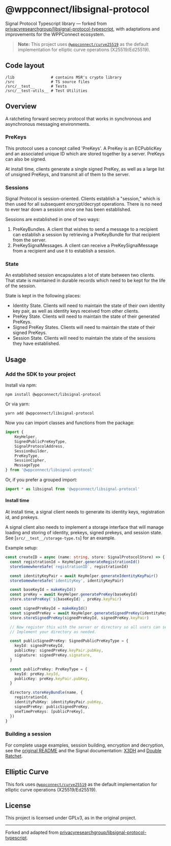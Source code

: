 # @wppconnect/libsignal-protocol

Signal Protocol Typescript library — forked from [privacyresearchgroup/libsignal-protocol-typescript](https://github.com/privacyresearchgroup/libsignal-protocol-typescript), with adaptations and improvements for the WPPConnect ecosystem.

> **Note:** This project uses [`@wppconnect/curve25519`](https://www.npmjs.com/package/@wppconnect/curve25519) as the default implementation for elliptic curve operations (X25519/Ed25519).

## Code layout

```
/lib                # contains MSR's crypto library
/src                # TS source files
/src/__test__       # Tests
/src/__test-utils__ # Test Utilities
```

## Overview

A ratcheting forward secrecy protocol that works in synchronous and asynchronous messaging environments.

### PreKeys

This protocol uses a concept called 'PreKeys'. A PreKey is an ECPublicKey and an associated unique ID which are stored together by a server. PreKeys can also be signed.

At install time, clients generate a single signed PreKey, as well as a large list of unsigned PreKeys, and transmit all of them to the server.

### Sessions

Signal Protocol is session-oriented. Clients establish a "session," which is then used for all subsequent encrypt/decrypt operations. There is no need to ever tear down a session once one has been established.

Sessions are established in one of two ways:

1. PreKeyBundles. A client that wishes to send a message to a recipient can establish a session by retrieving a PreKeyBundle for that recipient from the server.
2. PreKeySignalMessages. A client can receive a PreKeySignalMessage from a recipient and use it to establish a session.

### State

An established session encapsulates a lot of state between two clients. That state is maintained in durable records which need to be kept for the life of the session.

State is kept in the following places:

- Identity State. Clients will need to maintain the state of their own identity key pair, as well as identity keys received from other clients.
- PreKey State. Clients will need to maintain the state of their generated PreKeys.
- Signed PreKey States. Clients will need to maintain the state of their signed PreKeys.
- Session State. Clients will need to maintain the state of the sessions they have established.

## Usage

### Add the SDK to your project

Install via npm:

```
npm install @wppconnect/libsignal-protocol
```

Or via yarn:

```
yarn add @wppconnect/libsignal-protocol
```

Now you can import classes and functions from the package:

```ts
import {
    KeyHelper,
    SignedPublicPreKeyType,
    SignalProtocolAddress,
    SessionBuilder,
    PreKeyType,
    SessionCipher,
    MessageType
} from '@wppconnect/libsignal-protocol'
```

Or, if you prefer a grouped import:

```ts
import * as libsignal from '@wppconnect/libsignal-protocol'
```

#### Install time

At install time, a signal client needs to generate its identity keys, registration id, and prekeys.

A signal client also needs to implement a storage interface that will manage loading and storing of identity, prekeys, signed prekeys, and session state. See [`src/__test__/storage-type.ts`] for an example.

Example setup:

```ts
const createID = async (name: string, store: SignalProtocolStore) => {
  const registrationId = KeyHelper.generateRegistrationId()
  storeSomewhereSafe(`registrationID`, registrationId)

  const identityKeyPair = await KeyHelper.generateIdentityKeyPair()
  storeSomewhereSafe('identityKey', identityKeyPair)

  const baseKeyId = makeKeyId()
  const preKey = await KeyHelper.generatePreKey(baseKeyId)
  store.storePreKey(`${baseKeyId}`, preKey.keyPair)

  const signedPreKeyId = makeKeyId()
  const signedPreKey = await KeyHelper.generateSignedPreKey(identityKeyPair, signedPreKeyId)
  store.storeSignedPreKey(signedPreKeyId, signedPreKey.keyPair)

  // Now register this with the server or directory so all users can see them.
  // Implement your directory as needed.

  const publicSignedPreKey: SignedPublicPreKeyType = {
    keyId: signedPreKeyId,
    publicKey: signedPreKey.keyPair.pubKey,
    signature: signedPreKey.signature,
  }

  const publicPreKey: PreKeyType = {
    keyId: preKey.keyId,
    publicKey: preKey.keyPair.pubKey,
  }

  directory.storeKeyBundle(name, {
    registrationId,
    identityPubKey: identityKeyPair.pubKey,
    signedPreKey: publicSignedPreKey,
    oneTimePreKeys: [publicPreKey],
  })
}
```

### Building a session

For complete usage examples, session building, encryption and decryption, see the [original README](https://github.com/privacyresearchgroup/libsignal-protocol-typescript#usage) and the Signal documentation: [X3DH](https://signal.org/docs/specifications/x3dh/) and [Double Ratchet](https://signal.org/docs/specifications/doubleratchet/).

## Elliptic Curve

This fork uses [`@wppconnect/curve25519`](https://www.npmjs.com/package/@wppconnect/curve25519) as the default implementation for elliptic curve operations (X25519/Ed25519).

## License

This project is licensed under GPLv3, as in the original project.

---

Forked and adapted from [privacyresearchgroup/libsignal-protocol-typescript](https://github.com/privacyresearchgroup/libsignal-protocol-typescript).
